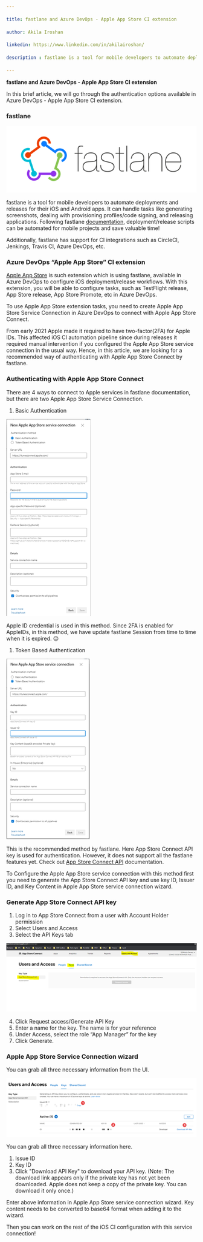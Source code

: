 ```yaml
---

title: fastlane and Azure DevOps - Apple App Store CI extension

author: Akila Iroshan

linkedin: https://www.linkedin.com/in/akilairoshan/

description : fastlane is a tool for mobile developers to automate deployments and releases for their iOS and Android apps. It can handle tasks like generating screenshots, dealing with provisioning profiles/code signing, and releasing applications. Additionally, fastlane has support for CI integrations such as CircleCI, Jenkings, Travis CI, Azure DevOps, etc.

---
```


**fastlane and Azure DevOps - Apple App Store CI extension**

In this brief article, we will go through the authentication options available in Azure DevOps - Apple App Store CI extension. 

### **fastlane** 

<img src="/img/ai_1_2021_09_01.png"/>


fastlane is a tool for mobile developers to automate deployments and releases for their iOS and Android apps. It can handle tasks like generating screenshots, dealing with provisioning profiles/code signing, and releasing applications. Following fastlane [documentation](https://docs.fastlane.tools/), deployment/release scripts can be automated for mobile projects and save valuable time!

Additionally, fastlane has support for CI integrations such as CircleCI, Jenkings, Travis CI, Azure DevOps, etc.

### **Azure DevOps “Apple App Store” CI extension**

[Apple App Store](https://marketplace.visualstudio.com/items?itemName=ms-vsclient.app-store) is such extension which is using fastlane, available in Azure DevOps to configure iOS deployment/release workflows. With this extension, you will be able to configure tasks, such as TestFlight release, App Store release, App Store Promote, etc in Azure DevOps.

To use Apple App Store extension tasks, you need to create Apple App Store Service Connection in Azure DevOps to connect with Apple App Store Connect. 

From early 2021 Apple made it required to have two-factor(2FA) for Apple IDs. This affected iOS CI automation pipeline since during releases it required manual intervention if you configured the Apple App Store service connection in the usual way. Hence, in this article, we are looking for a recommended way of authenticating with Apple App Store Connect by fastlane.

### **Authenticating with Apple App Store Connect**

There are 4 ways to connect to Apple services in fastlane documentation, but there are two Apple App Store Service Connection.

1. Basic Authentication

<img src="/img/ai_2_2021_09_01.png"/>

Apple ID credential is used in this method. Since 2FA is enabled for AppleIDs, in this method, we have update fastlane Session from time to time when it is expired. ☹ 

1. Token Based Authentication

<img src="/img/ai_3_2021_09_01.png"/>

This is the recommended method by fastlane. Here App Store Connect API key is used for authentication. However, it does not support all the fastlane features yet. Check out [App Store Connect API](https://docs.fastlane.tools/app-store-connect-api) documentation.

To Configure the Apple App Store service connection with this method first you need to generate the App Store Connect API key and use key ID, Issuer ID, and Key Content in Apple App Store service connection wizard.

### **Generate App Store Connect API key**

1.	Log in to App Store Connect from a user with Account Holder permission
2.	Select Users and Access
3.	Select the API Keys tab

<img src="/img/ai_4_2021_09_01.png"/>

4.	Click Request access/Generate API Key
5.	Enter a name for the key. The name is for your reference
6.	Under Access, select the role “App Manager” for the key
7.	Click Generate.


### **Apple App Store Service Connection wizard**

You can grab all three necessary information from the UI.

<img src="/img/ai_5_2021_09_01.png"/>

You can grab all three necessary information here.

1.	Issue ID
2.	Key ID
3.	Click "Download API Key" to download your API key. (Note: The download link appears only if the private key has not yet been downloaded. Apple does not keep a copy of the private key. You can download it only once.)

Enter above information in Apple App Store service connection wizard. Key content needs to be converted to base64 format when adding it to the wizard.
                    
Then you can work on the rest of the iOS CI configuration with this service connection!
